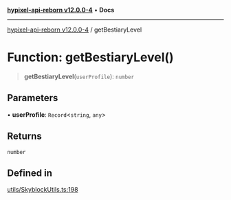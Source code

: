 [**hypixel-api-reborn v12.0.0-4**](../README.md) • **Docs**

***

[hypixel-api-reborn v12.0.0-4](../globals.md) / getBestiaryLevel

# Function: getBestiaryLevel()

> **getBestiaryLevel**(`userProfile`): `number`

## Parameters

• **userProfile**: `Record`\<`string`, `any`\>

## Returns

`number`

## Defined in

[utils/SkyblockUtils.ts:198](https://github.com/Kathund/REBORN-docs-TEST/blob/1c14a4fa83649d1c26475bdd62d394bf5095b016/src/utils/SkyblockUtils.ts#L198)
